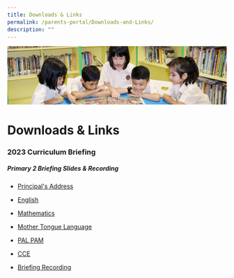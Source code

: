 ```yaml
---
title: Downloads & Links
permalink: /parents-portal/Downloads-and-Links/
description: ""
---
```

![](/images/banner.gif)

Downloads & Links
=================

### 2023 Curriculum Briefing

##### **Primary 2 Briefing Slides & Recording**

*   [Principal's Address](https://junyuanpri.moe.edu.sg/qql/slot/u499/2023/2023%20Curriculum%20Briefing/P2/2023%20P2%20P%20Welcome_Address.pdf)
*   [English](https://junyuanpri.moe.edu.sg/qql/slot/u499/2023/2023%20Curriculum%20Briefing/P2/2023%20P2%20EL%20Curriculum%20Briefing.pdf) 
*   [Mathematics](https://junyuanpri.moe.edu.sg/qql/slot/u499/2023/2023%20Curriculum%20Briefing/P2/2023%20P2%20MA%20Curriculum%20Briefing.pdf)
*   [Mother Tongue Language](https://junyuanpri.moe.edu.sg/qql/slot/u499/2023/2023%20Curriculum%20Briefing/P2/2023%20P2%20MTL%20Curriculum%20Briefing.pdf) 
*   [PAL PAM](https://junyuanpri.moe.edu.sg/qql/slot/u499/2023/2023%20Curriculum%20Briefing/P2/2023%20P2%20PAL%20PAM%20Curriculum%20Briefing.pdf)
*   [CCE](https://junyuanpri.moe.edu.sg/qql/slot/u499/2023/2023%20Curriculum%20Briefing/P2/CCE%20Briefing%20for%20P2%20parents%202023.pdf)

*   [Briefing Recording](https://drive.google.com/file/d/1Zn-28oWzptc-5pvk8RSwKt39RwxhhN_6/view?usp=sharing)